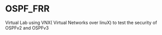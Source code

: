 # OSPF_FRR
Virtual Lab using VNX( Virtual Networks over linuX)  to test the security of OSPFv2 and OSPFv3
